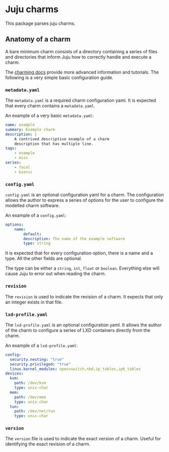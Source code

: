 Juju charms
===========

This package parses juju charms.

## Anatomy of a charm

A bare minimum charm consists of a directory containing a series of files and
directories that inform Juju how to correctly handle and execute a charm.

The [charming docs](https://discourse.juju.is/c/docs/charming-docs) provide more
advanced information and tutorials.
The following is a very simple basic configuration guide.

### `metadata.yaml`

The `metadata.yaml` is a required charm configuration yaml. It is expected that
every charm contains a `metadata.yaml`.

An example of a very basic `metadata.yaml`:

```yaml
name: example
summary: Example charm
description: |
    A contrived descriptive example of a charm
    description that has multiple line.
tags:
    - example
    - misc
series:
    - focal
    - bionic
```

### `config.yaml`

`config.yaml` is an optional configuration yaml for a charm. The configuration
allows the author to express a series of options for the user to configure the 
modelled charm software.

An example of a `config.yaml`:

```yaml
options:
    name:
        default:
        description: The name of the example software
        type: string
```

It is expected that for every configuration option, there is a name and a type.
All the other fields are optional.

The type can be either a `string`, `int`, `float` or `boolean`. Everything else
will cause Juju to error out when reading the charm.

### `revision`

The `revision` is used to indicate the revision of a charm. It expects that only
an integer exists in that file.

### `lxd-profile.yaml`

The `lxd-profile.yaml` is an optional configuration yaml. It allows the author
of the charm to configure a series of LXD containers directly from the charm.

An example of a `lxd-profile.yaml`:

```yaml
config:
  security.nesting: "true"
  security.privileged: "true"
  linux.kernel_modules: openvswitch,nbd,ip_tables,ip6_tables
devices:
  kvm:
    path: /dev/kvm
    type: unix-char
  mem:
    path: /dev/mem
    type: unix-char
  tun:
    path: /dev/net/tun
    type: unix-char
```

### `version`

The `version` file is used to indicate the exact version of a charm. Useful for
identifying the exact revision of a charm.
